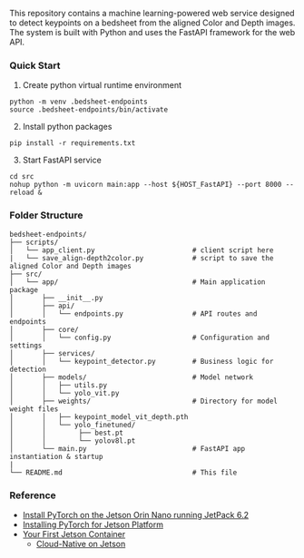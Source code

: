 This repository contains a machine learning-powered web service designed to detect keypoints on a bedsheet from the aligned Color and Depth images. 
The system is built with Python and uses the FastAPI framework for the web API.

### Quick Start
1. Create python virtual runtime environment
```
python -m venv .bedsheet-endpoints
source .bedsheet-endpoints/bin/activate
```

2. Install python packages  
```
pip install -r requirements.txt
```

3. Start FastAPI service
```
cd src
nohup python -m uvicorn main:app --host ${HOST_FastAPI} --port 8000 --reload &
```

### Folder Structure
```
bedsheet-endpoints/
├── scripts/
│   └── app_client.py                        # client script here
|   └── save_align-depth2color.py            # script to save the aligned Color and Depth images 
├── src/
│   └── app/                                 # Main application package
│       ├── __init__.py
│       ├── api/
│       │   └── endpoints.py                 # API routes and endpoints
│       ├── core/
│       │   └── config.py                    # Configuration and settings
│       ├── services/
│       │   └── keypoint_detector.py         # Business logic for detection
│       ├── models/                          # Model network
│       │   ├── utils.py
│       │   └── yolo_vit.py
│       ├── weights/                         # Directory for model weight files
│       │   ├── keypoint_model_vit_depth.pth 
│       │   └── yolo_finetuned/
│       │        ├── best.pt
│       │        └── yolov8l.pt     
│       └── main.py                          # FastAPI app instantiation & startup
|
└── README.md                                # This file
```

### Reference
- [Install PyTorch on the Jetson Orin Nano running JetPack 6.2](https://ninjalabo.ai/blogs/jetson_pytorch.html)
- [Installing PyTorch for Jetson Platform](https://docs.nvidia.com/deeplearning/frameworks/install-pytorch-jetson-platform/index.html)  
- [Your First Jetson Container](https://developer.nvidia.com/embedded/learn/tutorials/jetson-container)
  - [Cloud-Native on Jetson](https://developer.nvidia.com/embedded/jetson-cloud-native)
